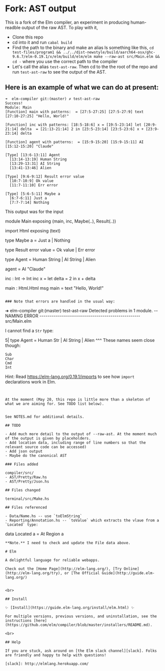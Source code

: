 #  Fork: AST output

This is a fork of the Elm compiler, an experiment in producing human-readble output of the raw AST.
To play with it, 

  - Clone this repo
  - cd into it and run `cabal build`
  - Find the path to the binary and make an alias ls something like this,
    `cd test-files/program1 && ../../dist-newstyle/build/aarch64-osx/ghc-9.6.7/elm-0.19.1/x/elm/build/elm/elm make --raw-ast src/Main.elm && cd -`
    where you use the correct path to the compiler
  - Let's call the alias `test-ast-raw`.  Then cd to the the root of the repo and run `test-ast-raw` to see the output of the AST.

## Here is an example of what we can do at present:

```
➜  elm-compiler git:(master) ✗ test-ast-raw
Success!
Module: Main
[Function] main with patterns:  = [27:5-27:25] [27:5-27:9] text [27:10-27:25] "Hello, World!"

[Function] inc with patterns: [18:5-18:6] x = [19:5-23:14] let [20:9-21:14] delta  = [21:13-21:14] 2 in [23:5-23:14] [23:5-23:6] x + [23:9-23:14] delta

[Function] agent with patterns:  = [15:9-15:20] [15:9-15:11] AI [15:12-15:20] "Claude"

[Type] [13:6-13:11] Agent
  [13:14-13:19] Human String
  [13:29-13:31] AI String
  [13:41-13:46] Alien

[Type] [9:6-9:12] Result error value
  [10:7-10:9] Ok value
  [11:7-11:10] Err error

[Type] [5:6-5:11] Maybe a
  [6:7-6:11] Just a
  [7:7-7:14] Nothing

```

This output was for the input

module Main exposing (main, inc, Maybe(..), Result(..))

import Html exposing (text)

type Maybe a
    = Just a
    | Nothing

type Result error value
    = Ok value
    | Err error

type Agent = Human String | AI String | Alien

agent = AI "Claude"

inc : Int -> Int
inc x =
    let
        delta =
            2
    in
    x + delta

main : Html.Html msg
main =
    text "Hello, World!" 
```

### Note that errors are handled in the usual way:

```
➜  elm-compiler git:(master) test-ast-raw
Detected problems in 1 module.
-- NAMING ERROR --------------------------------------------------- src/Main.elm

I cannot find a `Str` type:

5| type Agent = Human Str | AI String | Alien
                      ^^^
These names seem close though:

    Sub
    Char
    Cmd
    Int

Hint: Read <https://elm-lang.org/0.19.1/imports> to see how `import`
declarations work in Elm.
```


At the moment (May 20, this repo is little more than a skeleton of what we are aiming for. See TODO list below).  


See NOTES.md for additional details.

## TODO

- Add much more detail to the output of --raw-ast. At the moment much of the output is given by placeholders.
- Add location data, including range of line numbers so that the relevant source code can be accessed)
- Add json output
- Maybe do the canonical AST

### Files added

compiler/src/
- AST/Pretty/Raw.hs
- AST/Pretty/Json.hs

## Files changed

terminal/src/Make.hs

## Files referenced

- Data/Name.hs -- use `toElmString`
- Reporting/Annotation.hs -- `toValue` which extracts the vlaue from a `Located` type:

  ```
  data Located a =
    At Region a
  ```
**Note.** I need to check and update the File data above.

# Elm

A delightful language for reliable webapps.

Check out the [Home Page](http://elm-lang.org/), [Try Online](http://elm-lang.org/try), or [The Official Guide](http://guide.elm-lang.org/)


<br>

## Install

✨ [Install](https://guide.elm-lang.org/install/elm.html) ✨

For multiple versions, previous versions, and uninstallation, see the instructions [here](https://github.com/elm/compiler/blob/master/installers/README.md).

<br>

## Help

If you are stuck, ask around on [the Elm slack channel][slack]. Folks are friendly and happy to help with questions!

[slack]: http://elmlang.herokuapp.com/
